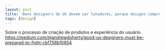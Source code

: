 ```yaml
---
layout: post
title: 'Bons designers de UX devem ser lutadores, porque designs comprometidos não são designs bons'
tags: [Design]
---
```


Sobre o processo de criação de produtos e experiência do usuário.<br>
<https://medium.com/@andrewdoherty/good-ux-designers-must-be-prepared-to-fight-cbf758b10854>
